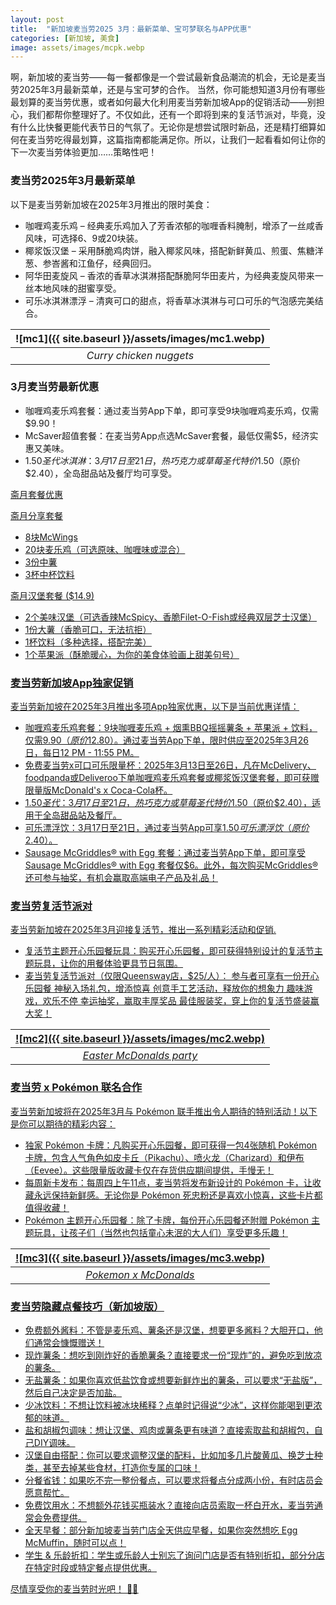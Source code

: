 ```yaml
---
layout: post
title:  "新加坡麦当劳2025 3月：最新菜单、宝可梦联名与APP优惠"
categories: [新加坡, 美食]
image: assets/images/mcpk.webp
---
```


啊，新加坡的麦当劳——每一餐都像是一个尝试最新食品潮流的机会，无论是麦当劳2025年3月最新菜单，还是与宝可梦的合作。
当然，你可能想知道3月份有哪些最划算的麦当劳优惠，或者如何最大化利用麦当劳新加坡App的促销活动——别担心，我们都帮你整理好了。不仅如此，还有一个即将到来的复活节派对，毕竟，没有什么比快餐更能代表节日的气氛了。无论你是想尝试限时新品，还是精打细算如何在麦当劳吃得最划算，这篇指南都能满足你。所以，让我们一起看看如何让你的下一次麦当劳体验更加……策略性吧！

### 麦当劳2025年3月最新菜单

以下是麦当劳新加坡在2025年3月推出的限时美食：

+ 咖喱鸡麦乐鸡 – 经典麦乐鸡加入了芳香浓郁的咖喱香料腌制，增添了一丝咸香风味，可选择6、9或20块装。
+ 椰浆饭汉堡 – 采用酥脆鸡肉饼，融入椰浆风味，搭配新鲜黄瓜、煎蛋、焦糖洋葱、参峇酱和江鱼仔，经典回归。
+ 阿华田麦旋风 – 香浓的香草冰淇淋搭配酥脆阿华田麦片，为经典麦旋风带来一丝本地风味的甜蜜享受。
+ 可乐冰淇淋漂浮 – 清爽可口的甜点，将香草冰淇淋与可口可乐的气泡感完美结合。

| ![mc1]({{ site.baseurl }}/assets/images/mc1.webp)
|:--:| 
|  *Curry chicken nuggets*  |

### 3月麦当劳最新优惠

+ 咖喱鸡麦乐鸡套餐：通过麦当劳App下单，即可享受9块咖喱鸡麦乐鸡，仅需$9.90！
+ McSaver超值套餐：在麦当劳App点选McSaver套餐，最低仅需$5，经济实惠又美味。
+ $1.50圣代冰淇淋：3月17日至21日，热巧克力或草莓圣代特价$1.50（原价$2.40），全岛甜品站及餐厅均可享受。

<u>斋月套餐优惠<u>

斋月分享套餐
+ 8块McWings
+ 20块麦乐鸡（可选原味、咖喱味或混合）
+ 3份中薯
+ 3杯中杯饮料

<u>斋月汉堡套餐 ($14.9)<u>

+ 2个美味汉堡（可选香辣McSpicy、香脆Filet-O-Fish或经典双层芝士汉堡）
+ 1份大薯（香脆可口，无法抗拒）
+ 1杯饮料（多种选择，搭配完美）
+ 1个苹果派（酥脆暖心，为你的美食体验画上甜美句号）

### 麦当劳新加坡App独家促销

麦当劳新加坡在2025年3月推出多项App独家优惠，以下是当前优惠详情：

+ 咖喱鸡麦乐鸡套餐：9块咖喱麦乐鸡 + 烟熏BBQ摇摇薯条 + 苹果派 + 饮料，仅需$9.90（原价$12.80）。通过麦当劳App下单，限时供应至2025年3月26日，每日12 PM - 11:55 PM。
+ 免费麦当劳x可口可乐限量杯：2025年3月13日至26日，凡在McDelivery、foodpanda或Deliveroo下单咖喱鸡麦乐鸡套餐或椰浆饭汉堡套餐，即可获赠限量版McDonald's x Coca-Cola杯。
+ $1.50圣代：3月17日至21日，热巧克力或草莓圣代特价$1.50（原价$2.40），适用于全岛甜品站及餐厅。
+ 可乐漂浮饮：3月17日至21日，通过麦当劳App可享$1.50可乐漂浮饮（原价$2.40）。
+ Sausage McGriddles® with Egg 套餐：通过麦当劳App下单，即可享受Sausage McGriddles® with Egg 套餐仅$6。此外，每次购买McGriddles® 还可参与抽奖，有机会赢取高端电子产品及礼品！

### 麦当劳复活节派对

麦当劳新加坡在2025年3月迎接复活节，推出一系列精彩活动和促销.

+ 复活节主题开心乐园餐玩具：购买开心乐园餐，即可获得特别设计的复活节主题玩具，让你的用餐体验更具节日氛围。
+ 麦当劳复活节派对（仅限Queensway店，$25/人）：
参与者可享有一份开心乐园餐
神秘入场礼包，增添惊喜
创意手工艺活动，释放你的想象力
趣味游戏，欢乐不停
幸运抽奖，赢取丰厚奖品
最佳服装奖，穿上你的复活节盛装赢大奖！

| ![mc2]({{ site.baseurl }}/assets/images/mc2.webp)
|:--:| 
|  *Easter McDonalds party*  |

### 麦当劳 x Pokémon 联名合作

麦当劳新加坡将在2025年3月与 Pokémon 联手推出令人期待的特别活动！以下是你可以期待的精彩内容：

+ 独家 Pokémon 卡牌：凡购买开心乐园餐，即可获得一包4张随机 Pokémon 卡牌，包含人气角色如皮卡丘（Pikachu）、喷火龙（Charizard）和伊布（Eevee）。这些限量版收藏卡仅在存货供应期间提供，手慢无！
+ 每周新卡发布：每周四上午11点，麦当劳将发布新设计的 Pokémon 卡，让收藏永远保持新鲜感。无论你是 Pokémon 死忠粉还是喜欢小惊喜，这些卡片都值得收藏！
+ Pokémon 主题开心乐园餐：除了卡牌，每份开心乐园餐还附赠 Pokémon 主题玩具，让孩子们（当然也包括童心未泯的大人们）享受更多乐趣！

| ![mc3]({{ site.baseurl }}/assets/images/mc3.webp)
|:--:| 
|  *Pokemon x McDonalds*  |

### 麦当劳隐藏点餐技巧（新加坡版）

+ 免费额外酱料：不管是麦乐鸡、薯条还是汉堡，想要更多酱料？大胆开口，他们通常会慷慨赠送！
+ 现炸薯条：想吃到刚炸好的香脆薯条？直接要求一份“现炸”的，避免吃到放凉的薯条。
+ 无盐薯条：如果你喜欢低盐饮食或想要新鲜炸出的薯条，可以要求“无盐版”，然后自己决定是否加盐。
+ 少冰饮料：不想让饮料被冰块稀释？点单时记得说“少冰”，这样你能喝到更浓郁的味道。
+ 盐和胡椒包调味：想让汉堡、鸡肉或薯条更有味道？直接索取盐和胡椒包，自己DIY调味。
+ 汉堡自由搭配：你可以要求调整汉堡的配料，比如加多几片酸黄瓜、换芝士种类，甚至去掉某些食材，打造你专属的口味！
+ 分餐省钱：如果吃不完一整份餐点，可以要求将餐点分成两小份，有时店员会愿意帮忙。
+ 免费饮用水：不想额外花钱买瓶装水？直接向店员索取一杯白开水，麦当劳通常会免费提供。
+ 全天早餐：部分新加坡麦当劳门店全天供应早餐，如果你突然想吃 Egg McMuffin，随时可以点！
+ 学生 & 乐龄折扣：学生或乐龄人士别忘了询问门店是否有特别折扣，部分分店在特定时段或特定餐点提供优惠。

尽情享受你的麦当劳时光吧！ 🍔🍟
